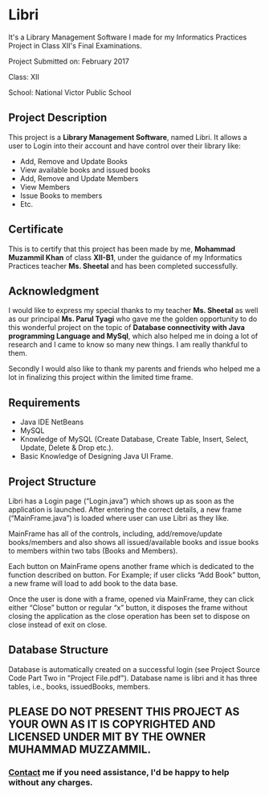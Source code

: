 # Libri
It's a Library Management Software I made for my Informatics Practices Project in Class XII's Final Examinations.

Project Submitted on: February 2017

Class: XII

School: National Victor Public School

## Project Description 
This project is a **Library Management Software**, named Libri. It allows a user to Login into their account and have control over their library like: 
* Add, Remove and Update Books 
* View available books and issued books 
* Add, Remove and Update Members 
* View Members 
* Issue Books to members 
* Etc. 
## Certificate 
This is to certify that this project has been made by me, **Mohammad Muzammil Khan** of class **XII-B1**, under the guidance of my Informatics Practices teacher **Ms. Sheetal** and has been completed successfully. 
## Acknowledgment
I would like to express my special thanks to my teacher **Ms. Sheetal** as well as our principal **Ms. Parul Tyagi** who gave me the golden opportunity to do this wonderful project on the topic of **Database connectivity with Java programming Language and MySql**, which also helped me in doing a lot of research and I came to know so many new things. I am really thankful to them. 
 
Secondly I would also like to thank my parents and friends who helped me a lot in finalizing this project within the limited time frame. 
## Requirements 
* Java IDE NetBeans 
* MySQL 
* Knowledge of MySQL (Create Database, Create Table, Insert, Select, Update, Delete & Drop etc.).
* Basic Knowledge of Designing Java UI Frame.
## Project Structure
Libri has a Login page (“Login.java”) which shows up as soon as the application is launched. After entering the correct details, a new frame (“MainFrame.java”) is loaded where user can use Libri as they like.  

MainFrame has all of the controls, including, add/remove/update books/members and also shows all issued/available books and issue books to members within two tabs (Books and Members).  

Each button on MainFrame opens another frame which is dedicated to the function described on button. For Example; if user clicks “Add Book” button, a new frame will load to add book to the data base.  

Once the user is done with a frame, opened via MainFrame, they can click either “Close” button or regular “x” button, it disposes the frame without closing the application as the close operation has been set to dispose on close instead of exit on close.
## Database Structure
Database is automatically created on a successful login (see Project Source Code Part Two in "Project File.pdf"). Database name is libri and it has three tables, i.e., books, issuedBooks, members.

## PLEASE DO NOT PRESENT THIS PROJECT AS YOUR OWN AS IT IS COPYRIGHTED AND LICENSED UNDER MIT BY THE OWNER MUHAMMAD MUZZAMMIL.
### [Contact](mailto:email@muzzammil.xyz) me if you need assistance, I'd be happy to help without any charges.
